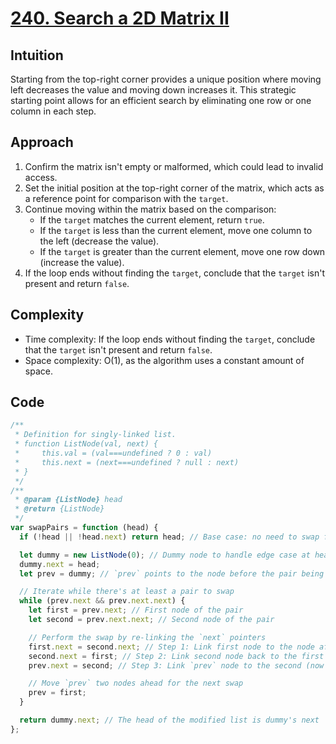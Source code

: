 # [240. Search a 2D Matrix II](https://leetcode.com/problems/search-a-2d-matrix-ii/description/)

## Intuition

Starting from the top-right corner provides a unique position where moving left decreases the value and moving down increases it. This strategic starting point allows for an efficient search by eliminating one row or one column in each step.

## Approach

1. Confirm the matrix isn't empty or malformed, which could lead to invalid access.
2. Set the initial position at the top-right corner of the matrix, which acts as a reference point for comparison with the `target`.
3. Continue moving within the matrix based on the comparison:
   - If the `target` matches the current element, return `true`.
   - If the `target` is less than the current element, move one column to the left (decrease the value).
   - If the `target` is greater than the current element, move one row down (increase the value).
4. If the loop ends without finding the `target`, conclude that the `target` isn't present and return `false`.

## Complexity

- Time complexity: If the loop ends without finding the `target`, conclude that the `target` isn't present and return `false`.
- Space complexity: O(1), as the algorithm uses a constant amount of space.

## Code

```javascript
/**
 * Definition for singly-linked list.
 * function ListNode(val, next) {
 *     this.val = (val===undefined ? 0 : val)
 *     this.next = (next===undefined ? null : next)
 * }
 */
/**
 * @param {ListNode} head
 * @return {ListNode}
 */
var swapPairs = function (head) {
  if (!head || !head.next) return head; // Base case: no need to swap for empty or single-node list

  let dummy = new ListNode(0); // Dummy node to handle edge case at head
  dummy.next = head;
  let prev = dummy; // `prev` points to the node before the pair being swapped

  // Iterate while there's at least a pair to swap
  while (prev.next && prev.next.next) {
    let first = prev.next; // First node of the pair
    let second = prev.next.next; // Second node of the pair

    // Perform the swap by re-linking the `next` pointers
    first.next = second.next; // Step 1: Link first node to the node after the second
    second.next = first; // Step 2: Link second node back to the first
    prev.next = second; // Step 3: Link `prev` node to the second (now first after swap)

    // Move `prev` two nodes ahead for the next swap
    prev = first;
  }

  return dummy.next; // The head of the modified list is dummy's next
};
```
